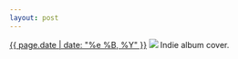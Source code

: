 ```yaml
---
layout: post
---
```


<p>
  <time><a href="/340">{{ page.date | date: "%e %B, %Y" }}</a></time>
  <a href="/340"><img src="{{ site.assets_url }}/340.jpg"/></a>
  <span>Indie album cover.</span>
</p>
